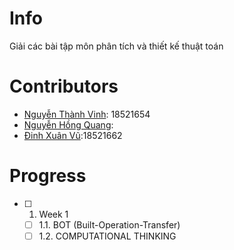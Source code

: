 # Info
Giải các bài tập môn phân tích và thiết kế thuật toán
# Contributors
* [Nguyễn Thành Vinh](https://github.com/VinhDevNguyen): 18521654
* [Nguyễn Hồng Quang](https://github.com/Dokkaebi00): 
* [Đinh Xuân Vũ](https://github.com/dxv2k):18521662
# Progress
* [ ] 1. Week 1
  * [ ] 1.1. BOT (Built-Operation-Transfer)
  * [ ] 1.2. COMPUTATIONAL THINKING
